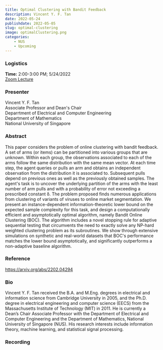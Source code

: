 ```yaml
---
title: Optimal Clustering with Bandit Feedback
description: Vincent Y. F. Tan
date: 2022-05-24
publishdate: 2022-05-05
slug: optimal-clustering
image: optimalClustering.png
categories:
    - NUS
    - Upcoming
---
```


### Logistics
<p>
    <strong> Time:</strong> 2:00-3:00 PM; 5/24/2022<br>
    <a href="https://stanford.zoom.us/meeting/register/tJwvf-qhqD8qG9wlCniUWI1YaILdFqRhU4Xn" target="_blank" rel="noopener noreferrer">Zoom Lecture</a><br>
</p>

### Presenter
<p>
    Vincent Y. F. Tan<br>
    Associate Professor and Dean's Chair<br>
    Deparrtment of Electrical and Computer Engineering<br>
    Department of Mathematics<br>
    National University of Singapore<br>
</p>

### Abstract
<p>
    This paper considers the problem of online clustering with bandit feedback. A set of arms (or items) can be partitioned into various groups that are unknown. Within each group, the observations associated to each of the arms follow the same distribution with the same mean vector. At each time step, the agent queries or pulls an arm and obtains an independent observation from the distribution it is associated to. Subsequent pulls depend on previous ones as well as the previously obtained samples. The agent's task is to uncover the underlying partition of the arms with the least number of arm pulls and with a probability of error not exceeding a prescribed constant δ. The problem proposed finds numerous applications from clustering of variants of viruses to online market segmentation. We present an instance-dependent information-theoretic lower bound on the expected sample complexity for this task, and design a computationally efficient and asymptotically optimal algorithm, namely Bandit Online Clustering (BOC). The algorithm includes a novel stopping rule for adaptive sequential testing that circumvents the need to exactly solve any NP-hard weighted clustering problem as its subroutines. We show through extensive simulations on synthetic and real-world datasets that BOC's performance matches the lower bound asymptotically, and significantly outperforms a non-adaptive baseline algorithm.
</p>

### Reference
<p>
    <a href="url" target="_blank" rel="noopener noreferrer">https://arxiv.org/abs/2202.04294</a>
<p>

### Bio
<p>
    Vincent Y. F. Tan received the B.A. and M.Eng. degrees in electrical and information science from Cambridge University in 2005, and the Ph.D. degree in electrical engineering and computer science (EECS) from the Massachusetts Institute of Technology (MIT) in 2011. He is currently a Dean’s Chair Associate Professor with the Department of Electrical and Computer Engineering and the Department of Mathematics, National University of Singapore (NUS). His research interests include information theory, machine learning, and statistical signal processing.
</p>

### Recording